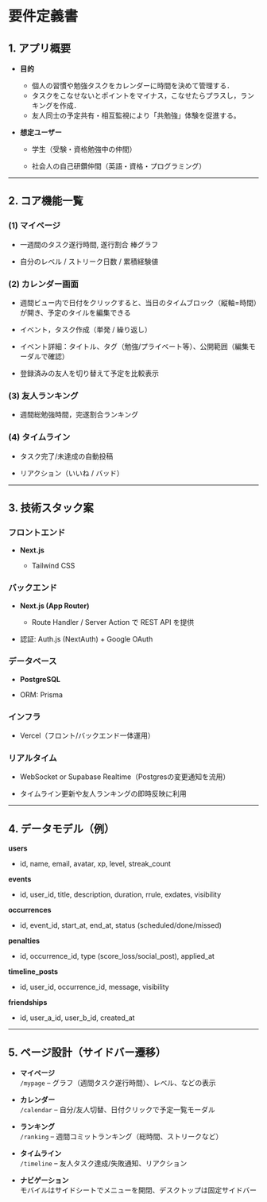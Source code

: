 # 要件定義書

## 1\. アプリ概要

- **目的**  
    
    - 個人の習慣や勉強タスクをカレンダーに時間を決めて管理する．
    - タスクをこなせないとポイントをマイナス，こなせたらプラスし，ランキングを作成．
    - 友人同士の予定共有・相互監視により「共勉強」体験を促進する。
    
- **想定ユーザー**
    
    - 学生（受験・資格勉強中の仲間）
        
    - 社会人の自己研鑽仲間（英語・資格・プログラミング）
        

---

## 2\. コア機能一覧

### (1) マイページ

- 一週間のタスク遂行時間, 遂行割合 棒グラフ
    
- 自分のレベル / ストリーク日数 / 累積経験値
    

### (2) カレンダー画面

- 週間ビュー内で日付をクリックすると、当日のタイムブロック（縦軸=時間）が開き、予定のタイルを編集できる
    
- イベント，タスク作成（単発 / 繰り返し）
    
- イベント詳細：タイトル、タグ（勉強/プライベート等）、公開範囲（編集モーダルで確認）
    
- 登録済みの友人を切り替えて予定を比較表示
    

### (3) 友人ランキング

- 週間総勉強時間，完遂割合ランキング
    

### (4) タイムライン

- タスク完了/未達成の自動投稿
    
- リアクション（いいね / バッド）
    

---

## 3\. 技術スタック案

### フロントエンド

- **Next.js**
    
    - Tailwind CSS
        

### バックエンド

- **Next.js (App Router)**
    
    - Route Handler / Server Action で REST API を提供
    
- 認証: Auth.js (NextAuth) + Google OAuth
        

### データベース

- **PostgreSQL**
        
- ORM: Prisma
    

### インフラ

- Vercel（フロント/バックエンド一体運用）
    

### リアルタイム

- WebSocket or Supabase Realtime（Postgresの変更通知を流用）
    
- タイムライン更新や友人ランキングの即時反映に利用
    

---

## 4\. データモデル（例）

**users**

- id, name, email, avatar, xp, level, streak\_count
    

**events**

- id, user\_id, title, description, duration, rrule, exdates, visibility
    

**occurrences**

- id, event\_id, start\_at, end\_at, status (scheduled/done/missed)
    

**penalties**

- id, occurrence\_id, type (score\_loss/social\_post), applied\_at
    

**timeline\_posts**

- id, user\_id, occurrence\_id, message, visibility
    

**friendships**

- id, user_a_id, user_b_id, created_at
    

---

## 5\. ページ設計（サイドバー遷移）

- **マイページ**  
    `/mypage` – グラフ（週間タスク遂行時間）、レベル、などの表示
    
- **カレンダー**  
    `/calendar` – 自分/友人切替、日付クリックで予定一覧モーダル
    
- **ランキング**  
    `/ranking` – 週間コミットランキング（総時間、ストリークなど）
    
- **タイムライン**  
    `/timeline` – 友人タスク達成/失敗通知、リアクション

- **ナビゲーション**  
    モバイルはサイドシートでメニューを開閉、デスクトップは固定サイドバー
